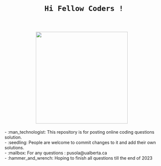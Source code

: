 <h1 align ='center'>
 
     Hi Fellow Coders !
 <br>
     <img src="https://media.giphy.com/media/ule4vhcY1xEKQ/giphy.gif" length ="300px" width="300px" align="centre"/>

</h1>
- :man_technologist: This repository is for posting online coding questions solution.
<br>
- :seedling: People are welcome to commit changes to it and add their own solutions.
<br>
- :mailbox: For any questions : pusola@ualberta.ca
<br>
- :hammer_and_wrench: Hoping to finish all questions till the end of 2023

